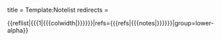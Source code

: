 title = Template:Notelist
redirects =
>>>>

{{reflist|{{{1|{{{colwidth|}}}}}}|refs={{{refs|{{{notes|}}}}}}|group=lower-alpha}}